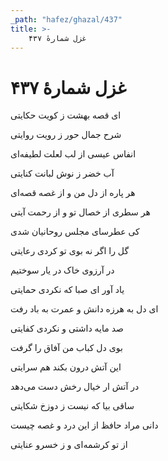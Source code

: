 ```yaml
---
_path: "hafez/ghazal/437"
title: >-
    غزل شمارهٔ ۴۳۷
---
```

# غزل شمارهٔ ۴۳۷

<div class="b" id="bn1"><div class="m1"><p>ای قصه بهشت ز کویت حکایتی</p></div>
<div class="m2"><p>شرح جمال حور ز رویت روایتی</p></div></div>
<div class="b" id="bn2"><div class="m1"><p>انفاس عیسی از لب لعلت لطیفه‌ای</p></div>
<div class="m2"><p>آب خضر ز نوش لبانت کنایتی</p></div></div>
<div class="b" id="bn3"><div class="m1"><p>هر پاره از دل من و از غصه قصه‌ای</p></div>
<div class="m2"><p>هر سطری از خصال تو و از رحمت آیتی</p></div></div>
<div class="b" id="bn4"><div class="m1"><p>کی عطرسای مجلس روحانیان شدی</p></div>
<div class="m2"><p>گل را اگر نه بوی تو کردی رعایتی</p></div></div>
<div class="b" id="bn5"><div class="m1"><p>در آرزوی خاک در یار سوختیم</p></div>
<div class="m2"><p>یاد آور ای صبا که نکردی حمایتی</p></div></div>
<div class="b" id="bn6"><div class="m1"><p>ای دل به هرزه دانش و عمرت به باد رفت</p></div>
<div class="m2"><p>صد مایه داشتی و نکردی کفایتی</p></div></div>
<div class="b" id="bn7"><div class="m1"><p>بوی دل کباب من آفاق را گرفت</p></div>
<div class="m2"><p>این آتش درون بکند هم سرایتی</p></div></div>
<div class="b" id="bn8"><div class="m1"><p>در آتش ار خیال رخش دست می‌دهد</p></div>
<div class="m2"><p>ساقی بیا که نیست ز دوزخ شکایتی</p></div></div>
<div class="b" id="bn9"><div class="m1"><p>دانی مراد حافظ از این درد و غصه چیست</p></div>
<div class="m2"><p>از تو کرشمه‌ای و ز خسرو عنایتی</p></div></div>

